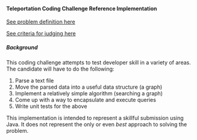 #### Teleportation Coding Challenge Reference Implementation

[See problem definition here](docs/problem.md)

[See criteria for judging here](docs/criteria.md)

##### Background
This coding challenge attempts to test developer skill in a variety of areas. The candidate will have to do the following:
1. Parse a text file
1. Move the parsed data into a useful data structure (a graph)
1. Implement a relatively simple algorithm (searching a graph)
1. Come up with a way to encapsulate and execute queries
1. Write unit tests for the above

This implementation is intended to represent a skillful submission using Java. It does not represent the only or even
 *best* approach to solving the problem.